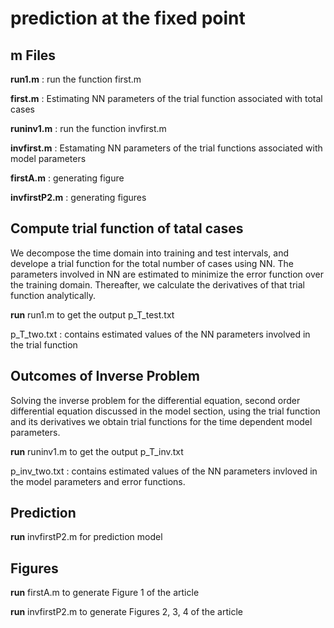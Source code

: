 # prediction at the fixed point



## m Files

**run1.m**  : run the function first.m 

**first.m**  : Estimating NN parameters of the trial function associated with total cases

**runinv1.m**  : run the function invfirst.m

**invfirst.m**  : Estamating NN parameters of the trial functions associated with model parameters

**firstA.m**  : generating figure

**invfirstP2.m** : generating figures



## Compute trial function of tatal cases

We decompose the time domain into training and test intervals, and develope a trial function for the total number
of cases using NN. The parameters involved in NN are estimated to minimize the error function over the training domain.
Thereafter, we calculate the derivatives of that trial function analytically.

**run** run1.m to get the output p_T_test.txt 

p_T_two.txt : contains estimated values of the NN parameters involved in the trial function 



##  Outcomes of Inverse Problem

Solving the inverse problem for the differential equation, second order differential equation discussed in the model section, using the trial function 
and its derivatives we obtain trial functions for the time dependent model parameters.

**run**  runinv1.m to get the output  p_T_inv.txt

p_inv_two.txt : contains estimated values of the NN parameters invloved in the model parameters and error functions.



## Prediction

**run** invfirstP2.m for prediction model



## Figures

**run** firstA.m to generate Figure 1 of the article

**run** invfirstP2.m to generate Figures 2, 3, 4 of the article
